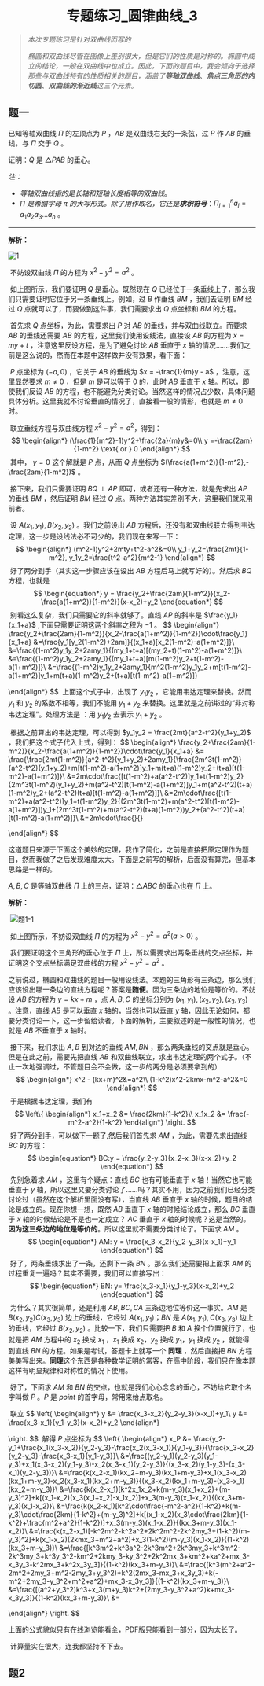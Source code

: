 <center><h1>专题练习_圆锥曲线_3</h1></center>

> *本次专题练习是针对双曲线而写的*
>
> *椭圆和双曲线尽管在图像上差别很大，但是它们的性质是对称的。椭圆中成立的结论，一般在双曲线中也成立。因此，下面的题目中，我会倾向于选择那些与双曲线特有的性质相关的题目，涵盖了**等轴双曲线**、**焦点三角形的内切圆**、**双曲线的渐近线**这三个元素。*



## 题一

已知等轴双曲线 $\Pi$ 的左顶点为 $P$ ，$AB$ 是双曲线右支的一条弦，过 $P$ 作 $AB$ 的垂线，与 $\Pi$ 交于 $Q$ 。

证明：$Q$ 是 $\triangle PAB$ 的垂心。

*注：*

- *等轴双曲线指的是长轴和短轴长度相等的双曲线*。
- $\Pi$ *是希腊字母 $\pi$ 的大写形式。除了用作取名，它还是**求积符号***：$\Pi_{i=1}^na_i=a_1a_2a_3\dots a_n$ 。

-----------------------------------------

**解析：**

![1](t1_0.png)

​	不妨设双曲线 $\Pi$ 的方程为 $x^2-y^2=a^2$ 。

​	如上图所示，我们要证明 $Q$ 是垂心。既然现在 $Q$ 已经位于一条垂线上了，那么我们只需要证明它位于另一条垂线上。例如，过 $B$ 作垂线 $BM$ ，我们去证明 $BM$ 经过 $Q$ 点就可以了，而要做到这件事，我们需要求出 $Q$ 点坐标和 $BM$ 的方程。

​	首先求 $Q$ 点坐标，为此，需要求出 $P$ 对 $AB$ 的垂线，并与双曲线联立。而要求 $AB$ 的垂线还需要 $AB$ 的方程，这里我们使用设线法，直接设 $AB$ 的方程为 $x = my + t$ ，注意这里反设方程，是为了避免讨论 $AB$ 垂直于 $x$ 轴的情况…….我们之前是这么说的，然而在本题中这样做并没有效果，看下面：

​	$P$ 点坐标为 $(-a,0)$ ，它关于 $AB$ 的垂线为 $x = -\frac{1}{m}y - a$ ，注意，这里显然要求 $m \neq 0$ ，但是 $m$ 是可以等于 $0$ 的，此时 $AB$ 垂直于 $x$ 轴。所以，即使我们反设 $AB$ 的方程，也不能避免分类讨论。当然这样的情况占少数，具体问题具体分析。这里我就不讨论垂直的情况了，直接看一般的情形，也就是 $m \neq 0$ 时。

​	联立垂线方程与双曲线方程 $x^2-y^2 = a^2$，得到：
$$
\begin{align*}
(\frac{1}{m^2}-1)y^2+\frac{2a}{m}y&=0\\
y =-\frac{2am}{1-m^2} \text{ or  } 0
\end{align*}
$$
​	其中， $y=0$ 这个解就是 $P$ 点，从而 $Q$ 点坐标为 $(\frac{a(1+m^2)}{1-m^2},-\frac{2am}{1-m^2})$ 。

​	接下来，我们只需要证明 $BQ \perp AP$ 即可，或者还有一种方法，就是先求出 $AP$ 的垂线 $BM$ ，然后证明 $BM$ 经过 $Q$ 点。两种方法其实差别不大，这里我们就采用前者。

​	设 $A(x_1,y_1), B(x_2,y_2)$ 。我们之前设出 $AB$ 方程后，还没有和双曲线联立得到韦达定理，这一步是设线法必不可少的，我们现在来写一下：
$$
\begin{align*}
(m^2-1)y^2+2mty+t^2-a^2&=0\\
y_1+y_2=\frac{2mt}{1-m^2}, y_1y_2=\frac{t^2-a^2}{m^2-1}
\end{align*}
$$
​	好了两分到手（其实这一步骤应该在设出 $AB$ 方程后马上就写好的）。然后求 $BQ$ 方程，也就是
$$
\begin{equation*}
 y = \frac{y_2+\frac{2am}{1-m^2}}{x_2-\frac{a(1+m^2)}{1-m^2}}(x-x_2)+y_2
\end{equation*}
$$
​	别看这么复杂，我们只需要它的斜率就够了。直线 $AP$ 的斜率是 $\frac{y_1}{x_1+a}$ ,下面只需要证明这两个斜率之积为 $-1$ 。
$$
\begin{align*}
\frac{y_2+\frac{2am}{1-m^2}}{x_2-\frac{a(1+m^2)}{1-m^2}}\cdot\frac{y_1}{x_1+a} &=\frac{y_1[y_2(1-m^2)+2am]}{(x_1+a)[x_2(1-m^2)-a(1+m^2)]}\\
&=\frac{(1-m^2)y_1y_2+2amy_1}{(my_1+t+a)[(my_2+t)(1-m^2)-a(1+m^2)]}\\
&=\frac{(1-m^2)y_1y_2+2amy_1}{(my_1+t+a)[m(1-m^2)y_2+t(1-m^2)-a(1+m^2)]}\\
&=\frac{(1-m^2)y_1y_2+2amy_1}{m^2(1-m^2)y_1y_2+m[t(1-m^2)-a(1+m^2)]y_1+m(t+a)(1-m^2)y_2+(t+a)[t(1-m^2)-a(1+m^2)]}

\end{align*}
$$
​	上面这个式子中，出现了 $y_1y_2$  ，它能用韦达定理来替换。然而 $y_1$ 和 $y_2$ 的系数不相等，我们不能用 $y_1+y_2$ 来替换。这里就是之前讲过的“非对称韦达定理”。处理方法是 ：用 $y_1y_2$ 去表示 $y_1+y_2$ 。

​	根据之前算出的韦达定理，可以得到 $y_1y_2 = \frac{2mt}{a^2-t^2}(y_1+y_2)$ ，我们把这个式子代入上式，得到：
$$
\begin{align*}
\frac{y_2+\frac{2am}{1-m^2}}{x_2-\frac{a(1+m^2)}{1-m^2}}\cdot\frac{y_1}{x_1+a} &= \frac{\frac{2mt(1-m^2)}{a^2-t^2}(y_1+y_2)+2amy_1}{\frac{2m^3t(1-m^2)}{a^2-t^2}(y_1+y_2)+m[t(1-m^2)-a(1+m^2)]y_1+m(t+a)(1-m^2)y_2+(t+a)[t(1-m^2)-a(1+m^2)]}\\
&=2m\cdot\frac{[t(1-m^2)+a(a^2-t^2)]y_1+t(1-m^2)y_2}{2m^3t(1-m^2)(y_1+y_2)+m(a^2-t^2)[t(1-m^2)-a(1+m^2)]y_1+m(a^2-t^2)(t+a)(1-m^2)y_2+(a^2-t^2)(t+a)[t(1-m^2)-a(1+m^2)]}\\
&=2m\cdot\frac{[t(1-m^2)+a(a^2-t^2)]y_1+t(1-m^2)y_2}{(2m^3t(1-m^2)+m(a^2-t^2)[t(1-m^2)-a(1+m^2)])y_1+(2m^3t(1-m^2)+m(a^2-t^2)(t+a)(1-m^2))y_2+(a^2-t^2)(t+a)[t(1-m^2)-a(1+m^2)]}\\
&=2m\cdot\frac{}{}

\end{align*}
$$




这道题目来源于下面这个美妙的定理，我作了简化，之前是直接把原定理作为题目，然而我做了之后发现难度太大。下面是之前写的解析，后面没有算完，但基本思路是一样的。



$A,B,C$ 是等轴双曲线 $\Pi$ 上的三点，证明：$\triangle ABC$ 的垂心也在 $\Pi$ 上。

**解析：**

​	![题1-1](t1.png)

​	如上图所示，不妨设双曲线 $\Pi$ 的方程为 $x^2-y^2=a^2(a>0)$ 。

​	我们要证明这个三角形的垂心位于 $\Pi$ 上，所以需要求出两条垂线的交点坐标，并证明这个交点坐标满足双曲线的方程 $x^2-y^2=a^2$ 。

​	之前说过，椭圆和双曲线的题目一般用设线法。本题的三角形有三条边，那么我们应该设出哪一条边的直线方程呢？答案是**随便**。因为三条边的地位是等价的。不妨设 $AB$ 的方程为 $y=kx+m$ ，点 $A,B,C$ 的坐标分别为 $(x_1,y_1),(x_2,y_2),(x_3,y_3)$ 。注意，直线 $AB$ 是可以垂直 $x$ 轴的，当然也可以垂直 $y$ 轴，因此无论如何，都要分类讨论一下，这一步留给读者。下面的解析，主要叙述的是一般性的情况，也就是 $AB$ 不垂直于 $x$ 轴时。

​	接下来，我们求出 $A,B$ 到对边的垂线 $AM,BN$ ，那么两条垂线的交点就是垂心。但是在此之前，需要先把直线 $AB$ 和双曲线联立，求出韦达定理的两个式子。（不止一次地强调过，不管题目会不会做，这一步的两分是必须要拿到的）
$$
\begin{align*}
x^2 - (kx+m)^2&=a^2\\
(1-k^2)x^2-2kmx-m^2-a^2&=0
\end{align*}
$$
​	于是根据韦达定理，我们有
$$
\left\{
\begin{align*}
x_1+x_2 &= \frac{2km}{1-k^2}\\
x_1x_2 &= \frac{-m^2-a^2}{1-k^2}
\end{align*}
\right.
$$
​	 好了两分到手，~~可以做下一题了~~,然后我们首先求 $AM$ ，为此，需要先求出直线 $BC$ 的方程：
$$
\begin{equation*}
BC:y = \frac{y_2-y_3}{x_2-x_3}(x-x_2)+y_2
\end{equation*}
$$
​	先别急着求 $AM$ ，这里有个疑点：直线 $BC$ 也有可能垂直于 $x$ 轴！当然它也可能垂直于 $y$ 轴，所以这里又要分类讨论了……吗？其实不用，因为之前我们已经分类讨论过（虽然在这个解析里面没有写），当直线 $AB$ 垂直于 $x$ 轴的时候，题目的结论是成立的。现在你想一想，既然 $AB$ 垂直于 $x$ 轴的时候结论成立，那么 $BC$ 垂直于 $x$ 轴的时候结论是不是也一定成立？ $AC$ 垂直于 $x$ 轴的时候呢？这是当然的。**因为这三条边的地位是等价的**。所以这里就不需要分类讨论了。下面求 $AM$ 。
$$
\begin{equation*}
AM: y = \frac{x_3-x_2}{y_2-y_3}(x-x_1)+y_1
\end{equation*}
$$
​	好了，两条垂线求出了一条，还剩下一条 $BN$ 。那么我们还需要把上面求 $AM$ 的过程重复一遍吗？其实不需要，我们可以直接写出：
$$
\begin{equation*}
BN: y= \frac{x_3-x_1}{y_1-y_3}(x-x_2)+y_2
\end{equation*}
$$
​	为什么？其实很简单，还是利用 $AB,BC,CA$ 三条边地位等价这一事实。$AM$ 是 $B(x_2,y_2)$$C(x_3,y_3)$ 边上的垂线，它经过 $A(x_1,y_1)$；$BN$ 是 $A(x_1,y_1),C(x_3,y_3)$ 边上的垂线，它经过 $B(x_2,y_2)$ 。比较一下，我们只需要把 $B$ 和 $A$ 换个位置就行了，也就是把 $AM$ 方程中的 $x_2$ 换成 $x_1$ ，$x_1$ 换成 $x_2$，$y_2$ 换成 $y_1$，$y_1$ 换成 $y_2$ ，就能得到直线 $BN$ 的方程。如果是考试，答题卡上就写一个 **同理** ，然后直接把 $BN$ 方程美美写出来。**同理**这个东西是各种数学证明的常客，在高中阶段，我们只在像本题这样有明显规律和对称性的情况下使用。

​	好了，下面求 $AM$ 和 $BN$ 的交点，也就是我们心心念念的垂心，不妨给它取个名字叫做 $P$ 。$P$ 是 *point* 的首字母，常用来给点取名。

​	 联立
$$
\left\{
\begin{align*}
y &= \frac{x_3-x_2}{y_2-y_3}(x-x_1)+y_1\\
y &= \frac{x_3-x_1}{y_1-y_3}(x-x_2)+y_2
\end{align*}

\right.
$$
​	解得 $P$ 点坐标为
$$
\left\{
\begin{align*}
x_P &= \frac{y_2-y_1+\frac{x_1(x_3-x_2)}{y_2-y_3}-\frac{x_2(x_3-x_1)}{y_1-y_3}}{\frac{x_3-x_2}
{y_2-y_3}-\frac{x_3-x_1}{y_1-y_3}}\\
&=\frac{(y_2-y_1)(y_2-y_3)(y_1-y_3)+x_1(x_3-x_2)(y_1-y_3)-x_2(x_3-x_1)(y_2-y_3)}{(x_3-x_2)(y_1-y_3)-(x_3-x_1)(y_2-y_3))}\\
&=\frac{k(x_2-x_1)(kx_2+m-y_3)(kx_1+m-y_3)+x_1(x_3-x_2)(kx_1+m-y_3)-x_2(x_3-x_1)(kx_2+m-y_3)}{(x_3-x_2)(kx_1+m-y_3)-(x_3-x_1)(kx_2+m-y_3)}\\
&=\frac{k(x_2-x_1)[k^2x_1x_2+k(m-y_3)(x_1+x_2)+(m-y_3)^2]+k[(x_1-x_2)(x_3(x_1+x_2)-x_1x_2)]+x_3(m-y_3)(x_1-x_2)}{(kx_3+m-y_3)(x_1-x_2)}\\
&=\frac{k(x_2-x_1)[k^2\cdot\frac{-m^2-a^2}{1-k^2}+k(m-y_3)\cdot\frac{2km}{1-k^2}+(m-y_3)^2]+k[(x_1-x_2)(x_3\cdot\frac{2km}{1-k^2}+\frac{m^2+a^2}{1-k^2})]+x_3(m-y_3)(x_1-x_2)}{(kx_3+m-y_3)(x_1-x_2)}\\
&=\frac{k(x_2-x_1)[-k^2m^2-k^2a^2+2k^2m^2-2k^2my_3+(1-k^2)(m-y_3)^2]+k(x_1-x_2)(2kmx_3+m^2+a^2)+x_3(1-k^2)(m-y_3)(x_1-x_2)}{(1-k^2)(kx_3+m-y_3)}\\
&=\frac{[k^3m^2+k^3a^2-2k^3m^2+2k^3my_3+k^3m^2-2k^3my_3+k^3y_3^2-km^2+2kmy_3-ky_3^2+2k^2mx_3+km^2+ka^2+mx_3-x_3y_3-k^2mx_3+k^2x_3y_3]}{(1-k^2)(kx_3+m-y_3)}\\
&=\frac{[k^3(m^2+a^2-2m^2+2my_3+m^2-2my_3+y_3^2)+k^2(2mx_3-mx_3+x_3y_3)+k(-m^2+2my_3-y_3^2+m^2+a^2)+mx_3-x_3y_3]}{(1-k^2)(kx_3+m-y_3)}\\
&=\frac{[(a^2+y_3^2)k^3+x_3(m+y_3)k^2+(2my_3-y_3^2+a^2)k+mx_3-x_3y_3]}{(1-k^2)(kx_3+m-y_3)}\\
&=

\end{align*}
\right.
$$

​	上面的公式貌似只有在线浏览能看全，PDF版只能看到一部分，因为太长了。

​	计算量实在很大，连我都坚持不下去。





## 题2

